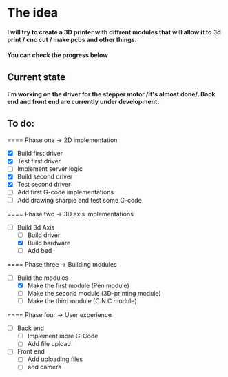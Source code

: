 # The idea
#### I will try to create a 3D printer with diffrent modules that will allow it to 3d print / cnc cut / make pcbs and other things.
#### You can check the progress below

## Current state
#### I'm working on the driver for the stepper motor /It's almost done/. Back end and front end are currently under development.


## To do:
====
Phase one -> 2D implementation
- [X] Build first driver
- [X] Test first driver
- [ ] Implement server logic
- [X] Build second driver
- [X] Test second driver
- [ ] Add first G-code implementations
- [ ] Add drawing sharpie and test some G-code

====
Phase two -> 3D axis implementations
- [ ] Build 3d Axis
  - [ ] Build driver
  - [X] Build hardware
  - [ ] Add bed

====
Phase three -> Building modules
- [ ] Build the modules
  - [X] Make the first module (Pen module)
  - [ ] Make the second module (3D-printing module)
  - [ ] Make the third module (C.N.C module)

====
Phase four -> User experience
- [ ] Back end
  - [ ] Implement more G-Code
  - [ ] Add file upload
- [ ] Front end
  - [ ] Add uploading files
  - [ ] add camera